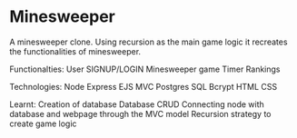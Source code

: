 # Minesweeper
A minesweeper clone. Using recursion as the main game logic it recreates the functionalities of minesweeper.

Functionalties:
User SIGNUP/LOGIN
Minesweeper game
Timer 
Rankings

Technologies:
Node 
Express
EJS
MVC
Postgres
SQL
Bcrypt
HTML 
CSS 


Learnt:
Creation of database
Database CRUD
Connecting node with database and webpage through the MVC model
Recursion strategy to create game logic

